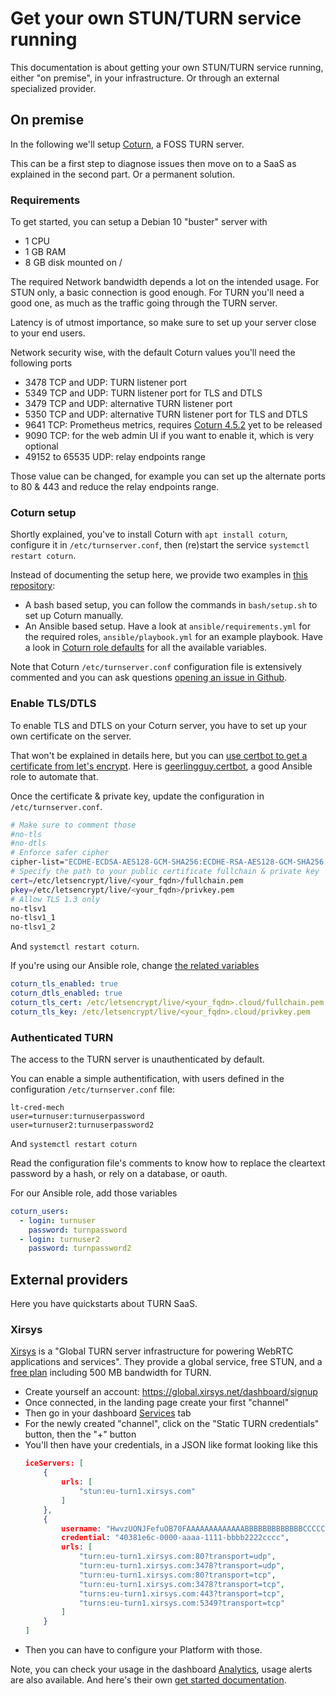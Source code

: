 # Get your own STUN/TURN service running

This documentation is about getting your own STUN/TURN service running, either "on premise", in your infrastructure. Or through an external specialized provider.

## On premise

In the following we'll setup [Coturn](https://github.com/coturn/coturn), a FOSS TURN server.

This can be a first step to diagnose issues then move on to a SaaS as explained in the second part. Or a permanent solution.

### Requirements

To get started, you can setup a Debian 10 "buster" server with

- 1 CPU
- 1 GB RAM
- 8 GB disk mounted on /

The required Network bandwidth depends a lot on the intended usage. For STUN only, a basic connection is good enough. For TURN you'll need a good one, as much as the traffic going through the TURN server.

Latency is of utmost importance, so make sure to set up your server close to your end users.

Network security wise, with the default Coturn values you'll need the following ports

- 3478 TCP and UDP: TURN listener port
- 5349 TCP and UDP: TURN listener port for TLS and DTLS
- 3479 TCP and UDP: alternative TURN listener port
- 5350 TCP and UDP: alternative TURN listener port for TLS and DTLS
- 9641 TCP: Prometheus metrics, requires [Coturn 4.5.2](https://github.com/coturn/coturn/milestone/2) yet to be released
- 9090 TCP: for the web admin UI if you want to enable it, which is very optional
- 49152 to 65535 UDP: relay endpoints range

Those value can be changed, for example you can set up the alternate ports to 80 & 443 and reduce the relay endpoints range.

### Coturn setup

Shortly explained, you've to install Coturn with `apt install coturn`, configure it in `/etc/turnserver.conf`, then (re)start the service `systemctl restart coturn`.

Instead of documenting the setup here, we provide two examples in [this repository](https://github.com/wazo-platform/turn_server_example):

- A bash based setup, you can follow the commands in `bash/setup.sh` to set up Coturn manually.
- An Ansible based setup. Have a look at `ansible/requirements.yml` for the required roles, `ansible/playbook.yml` for an example playbook. Have a look in [Coturn role defaults](https://github.com/wazo-platform/ansible-role-coturn/blob/main/defaults/main.yml) for all the available variables.

Note that Coturn `/etc/turnserver.conf` configuration file is extensively commented and you can ask questions [opening an issue in Github](https://github.com/coturn/coturn/issues).

### Enable TLS/DTLS

To enable TLS and DTLS on your Coturn server, you have to set up your own certificate on the server.

That won't be explained in details here, but you can [use certbot to get a certificate from let's encrypt](https://certbot.eff.org/lets-encrypt/debianbuster-other). Here is [geerlingguy.certbot](https://github.com/geerlingguy/ansible-role-certbot), a good Ansible role to automate that.

Once the certificate & private key, update the configuration in `/etc/turnserver.conf`.

```bash
# Make sure to comment those
#no-tls
#no-dtls
# Enforce safer cipher
cipher-list="ECDHE-ECDSA-AES128-GCM-SHA256:ECDHE-RSA-AES128-GCM-SHA256:ECDHE-ECDSA-AES256-GCM-SHA384:ECDHE-RSA-AES256-GCM-SHA384:ECDHE-ECDSA-CHACHA20-POLY1305:ECDHE-RSA-CHACHA20-POLY1305:DHE-RSA-AES128-GCM-SHA256:DHE-RSA-AES256-GCM-SHA384:!ADH:!AECDH:!MD5"
# Specify the path to your public certificate fullchain & private key
cert=/etc/letsencrypt/live/<your_fqdn>/fullchain.pem
pkey=/etc/letsencrypt/live/<your_fqdn>/privkey.pem
# Allow TLS 1.3 only
no-tlsv1
no-tlsv1_1
no-tlsv1_2
```

And `systemctl restart coturn`.

If you're using our Ansible role, change [the related variables](https://github.com/wazo-platform/ansible-role-coturn/blob/main/defaults/main.yml#L85-L97)

```yaml
coturn_tls_enabled: true
coturn_dtls_enabled: true
coturn_tls_cert: /etc/letsencrypt/live/<your_fqdn>.cloud/fullchain.pem
coturn_tls_key: /etc/letsencrypt/live/<your_fqdn>.cloud/privkey.pem
```

### Authenticated TURN

The access to the TURN server is unauthenticated by default.

You can enable a simple authentification, with users defined in the configuration `/etc/turnserver.conf` file:

```
lt-cred-mech
user=turnuser:turnuserpassword
user=turnuser2:turnuserpassword2
```

And `systemctl restart coturn`

Read the configuration file's comments to know how to replace the cleartext password by a hash, or rely on a database, or oauth.

For our Ansible role, add those variables

```yaml
coturn_users:
  - login: turnuser
    password: turnpassword
  - login: turnuser2
    password: turnpassword2
```

## External providers

Here you have quickstarts about TURN SaaS.

### Xirsys

[Xirsys](https://xirsys.com/) is a "Global TURN server infrastructure for powering WebRTC applications and services". They provide a global service, free STUN, and a [free plan](https://global.xirsys.net/dashboard/plans) including 500 MB bandwidth for TURN.

- Create yourself an account: https://global.xirsys.net/dashboard/signup
- Once connected, in the landing page create your first "channel"
- Then go in your dashboard [Services](https://global.xirsys.net/dashboard/services) tab
- For the newly created "channel", click on the "Static TURN credentials" button, then the "+" button
- You'll then have your credentials, in a JSON like format looking like this
  ```json
  iceServers: [
      {
          urls: [
              "stun:eu-turn1.xirsys.com"
          ]
      },
      {
          username: "HwvzUONJFefuOB70FAAAAAAAAAAAAABBBBBBBBBBBBBCCCCCCCCCCCCCDDDDDDDDDZ2FycmlndWU=",
          credential: "40381e6c-0000-aaaa-1111-bbbb2222cccc",
          urls: [
              "turn:eu-turn1.xirsys.com:80?transport=udp",
              "turn:eu-turn1.xirsys.com:3478?transport=udp",
              "turn:eu-turn1.xirsys.com:80?transport=tcp",
              "turn:eu-turn1.xirsys.com:3478?transport=tcp",
              "turns:eu-turn1.xirsys.com:443?transport=tcp",
              "turns:eu-turn1.xirsys.com:5349?transport=tcp"
          ]
      }
  ]
  ```
- Then you can have to configure your Platform with those.

Note, you can check your usage in the dashboard [Analytics](https://global.xirsys.net/dashboard/analytics), usage alerts are also available. And here's their own [get started documentation](https://docs.xirsys.com/?pg=get-started).

